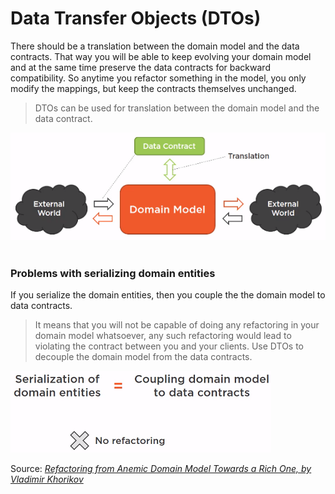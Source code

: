 ﻿# Data Transfer Objects (DTOs)

There should be a translation between the domain model and the data contracts. That way you will be able to keep evolving your domain model and at the same time preserve the data contracts for backward compatibility. So anytime you refactor something in the model, you only modify the mappings, but keep the contracts themselves unchanged. 
>DTOs can be used for translation between the domain model and the data contract.

![Translation between the domain model and the data contracts](images/dto_data_contract_external_world.png)
</br>
</br>
### Problems with serializing domain entities
If you serialize the domain entities, then you couple the the domain model to data contracts.
>It means that you will not be capable of doing any refactoring in your domain model whatsoever, any such refactoring would lead to violating the contract between you and your clients.
Use DTOs to decouple the domain model from the data contracts.

![Serialization of domain entities](images/serialization_of_domain_entities_coupling_refactoring.png)

Source: _[Refactoring from Anemic Domain Model Towards a Rich One, by Vladimir Khorikov](https://app.pluralsight.com/library/courses/refactoring-anemic-domain-model/)_